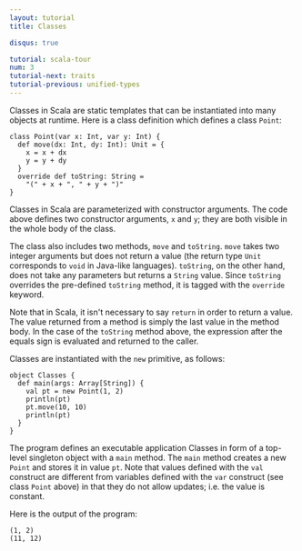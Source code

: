 ```yaml
---
layout: tutorial
title: Classes

disqus: true

tutorial: scala-tour
num: 3
tutorial-next: traits
tutorial-previous: unified-types
---
```


Classes in Scala are static templates that can be instantiated into many objects at runtime.
Here is a class definition which defines a class `Point`:

    class Point(var x: Int, var y: Int) {
      def move(dx: Int, dy: Int): Unit = {
        x = x + dx
        y = y + dy
      }
      override def toString: String =
        "(" + x + ", " + y + ")"
    }

Classes in Scala are parameterized with constructor arguments. The code above defines two constructor arguments, `x` and `y`; they are both visible in the whole body of the class.

The class also includes two methods, `move` and `toString`. `move` takes two integer arguments but does not return a value (the return type `Unit` corresponds to `void` in Java-like languages). `toString`, on the other hand, does not take any parameters but returns a `String` value. Since `toString` overrides the pre-defined `toString` method, it is tagged with the `override` keyword.

Note that in Scala, it isn't necessary to say `return` in order to return a value. The value returned from a method is simply the last value in the method body. In the case of the `toString` method above, the expression after the equals sign is evaluated and returned to the caller.

Classes are instantiated with the `new` primitive, as follows:

    object Classes {
      def main(args: Array[String]) {
        val pt = new Point(1, 2)
        println(pt)
        pt.move(10, 10)
        println(pt)
      }
    }

The program defines an executable application Classes in form of a top-level singleton object with a `main` method. The `main` method creates a new `Point` and stores it in value `pt`. Note that values defined with the `val` construct are different from variables defined with the `var` construct (see class `Point` above) in that they do not allow updates; i.e. the value is constant.

Here is the output of the program:

    (1, 2)
    (11, 12)
